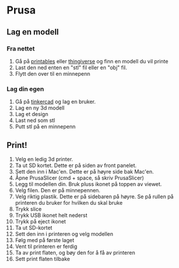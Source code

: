 # Prusa

## Lag en modell
### Fra nettet
1. Gå på [printables](https://printables.com) eller [thingiverse](https://thingiverse.com) og finn en modell du vil printe
2. Last den ned enten en "stl" fil eller en "obj" fil.
3. Flytt den over til en minnepenn

### Lag din egen
1. Gå på [tinkercad](https://tinkercad.com) og lag en bruker.
2. Lag en ny 3d modell
3. Lag et design
4. Last ned som stl
5. Putt stl på en minnepenn

## Print!
1. Velg en ledig 3d printer. 
2. Ta ut SD kortet. Dette er på siden av front panelet.
3. Sett den inn i Mac'en. Dette er på høyre side bak Mac'en.
4. Åpne PrusaSlicer (cmd + space, så skriv PrusaSlicer)
5. Legg til modellen din. Bruk pluss ikonet på toppen av viewet.
6. Velg filen. Den er på minnepennen.
7. Velg riktig plastik. Dette er på sidebaren på høyre. Se på rullen på printeren du bruker for hvilken du skal bruke
8. Trykk slice
9. Trykk USB ikonet helt nederst
10. Trykk på eject ikonet
11. Ta ut SD-kortet
12. Sett den inn i printeren og velg modellen
13. Følg med på første laget
14. Vent til printeren er ferdig
15. Ta av print flaten, og bøy den for å få av printeren
16. Sett print flaten tilbake